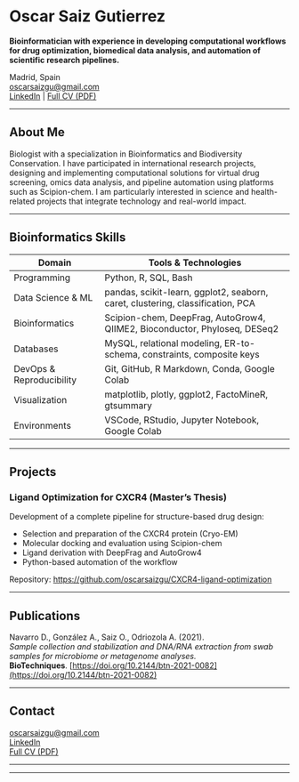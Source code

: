 # Oscar Saiz Gutierrez

**Bioinformatician with experience in developing computational workflows for drug optimization, biomedical data analysis, and automation of scientific research pipelines.**

Madrid, Spain  
oscarsaizgu@gmail.com  
[LinkedIn](https://www.linkedin.com/in/oscar-saiz/) | [Full CV (PDF)](CV/CV_OscarSaiz.pdf)

---

## About Me

Biologist with a specialization in Bioinformatics and Biodiversity Conservation. I have participated in international research projects, designing and implementing computational solutions for virtual drug screening, omics data analysis, and pipeline automation using platforms such as Scipion-chem. I am particularly interested in science and health-related projects that integrate technology and real-world impact.

---

## Bioinformatics Skills

| Domain                | Tools & Technologies                                                                 |
|-----------------------|---------------------------------------------------------------------------------------|
| Programming           | Python, R, SQL, Bash                                                                 |
| Data Science & ML     | pandas, scikit-learn, ggplot2, seaborn, caret, clustering, classification, PCA       |
| Bioinformatics        | Scipion-chem, DeepFrag, AutoGrow4, QIIME2, Bioconductor, Phyloseq, DESeq2            |
| Databases             | MySQL, relational modeling, ER-to-schema, constraints, composite keys                |
| DevOps & Reproducibility | Git, GitHub, R Markdown, Conda, Google Colab                                     |
| Visualization         | matplotlib, plotly, ggplot2, FactoMineR, gtsummary                                   |
| Environments          | VSCode, RStudio, Jupyter Notebook, Google Colab
---

## Projects

### Ligand Optimization for CXCR4 (Master’s Thesis)
Development of a complete pipeline for structure-based drug design:
- Selection and preparation of the CXCR4 protein (Cryo-EM)
- Molecular docking and evaluation using Scipion-chem
- Ligand derivation with DeepFrag and AutoGrow4
- Python-based automation of the workflow

Repository: https://github.com/oscarsaizgu/CXCR4-ligand-optimization

---

## Publications
Navarro D., González A., Saiz O., Odriozola A. (2021).  
*Sample collection and stabilization and DNA/RNA extraction from swab samples for microbiome or metagenome analyses.*  
**BioTechniques**. [https://doi.org/10.2144/btn-2021-0082](https://doi.org/10.2144/btn-2021-0082)

---

## Contact

oscarsaizgu@gmail.com  
[LinkedIn](https://www.linkedin.com/in/oscar-saiz/)  
[Full CV (PDF)](CV/CV_OscarSaiz.pdf)

---
****
